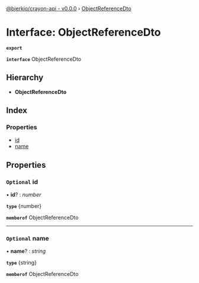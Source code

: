 [@bjerkio/crayon-api - v0.0.0](../README.md) › [ObjectReferenceDto](objectreferencedto.md)

# Interface: ObjectReferenceDto

**`export`** 

**`interface`** ObjectReferenceDto

## Hierarchy

* **ObjectReferenceDto**

## Index

### Properties

* [id](objectreferencedto.md#optional-id)
* [name](objectreferencedto.md#optional-name)

## Properties

### `Optional` id

• **id**? : *number*

**`type`** {number}

**`memberof`** ObjectReferenceDto

___

### `Optional` name

• **name**? : *string*

**`type`** {string}

**`memberof`** ObjectReferenceDto

